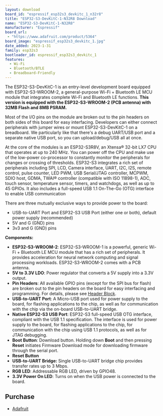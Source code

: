 ```yaml
---
layout: download
board_id: "espressif_esp32s3_devkitc_1_n32r8"
title: "ESP32-S3-DevKitC-1-N32R8 Download"
name: "ESP32-S3-DevKitC-1-N32R8"
manufacturer: "Espressif"
board_url:
 - "https://www.adafruit.com/product/5364"
board_image: "espressif_esp32s3_devkitc_1.jpg"
date_added: 2023-1-31
family: esp32s3
bootloader_id: espressif_esp32s3_devkitc_1
features:
  - Wi-Fi
  - Bluetooth/BTLE
  - Breadboard-Friendly
---
```


The ESP32-S3-DevKitC-1 is an entry-level development board equipped with ESP32-S3-WROOM-2, a general-purpose Wi-Fi + Bluetooth LE MCU module that integrates complete Wi-Fi and Bluetooth LE functions. **This version is equipped with the ESP32-S3-WROOM-2 (PCB antenna) with 32MB Flash and 8MB PSRAM.**

Most of the I/O pins on the module are broken out to the pin headers on both sides of this board for easy interfacing. Developers can either connect peripherals with jumper wires or mount ESP32-S3-DevKitC-1 on a breadboard. We particularly like that there's a debug UART/USB port and a separate native USB port, so you can upload/debug/USB all at once.

At the core of the modules is an ESP32-S3R8V, an Xtensa® 32-bit LX7 CPU that operates at up to 240 MHz. You can power off the CPU and make use of the low-power co-processor to constantly monitor the peripherals for changes or crossing of thresholds. ESP32-S3 integrates a rich set of peripherals including SPI, LCD, Camera interface, UART, I2C, I2S, remote control, pulse counter, LED PWM, USB Serial/JTAG controller, MCPWM, SDIO host, GDMA, TWAI® controller (compatible with ISO 11898-1), ADC, touch sensor, temperature sensor, timers, and watchdogs, as well as up to 45 GPIOs. It also includes a full-speed USB 1.1 On-The-Go (OTG) interface to enable USB communication

There are three mutually exclusive ways to provide power to the board:

- USB-to-UART Port and ESP32-S3 USB Port (either one or both), default power supply (recommended)
- 5V and G (GND) pins
- 3v3 and G (GND) pins

**Components:**

- **ESP32-S3-WROOM-2**: ESP32-S3-WROOM-1 is a powerful, generic Wi-Fi + Bluetooth LE MCU module that has a rich set of peripherals. It provides acceleration for neural network computing and signal processing workloads. ESP32-S3-WROOM-2 comes with a PCB antenna.
- **5V to 3.3V LDO**: Power regulator that converts a 5V supply into a 3.3V output.
- **Pin Headers**: All available GPIO pins (except for the SPI bus for flash) are broken out to the pin headers on the board for easy interfacing and programming. For details, please see [Header Block](https://docs.espressif.com/projects/esp-idf/en/latest/esp32s3/hw-reference/esp32s3/user-guide-devkitc-1.html#user-guide-s3-devkitc-1-v1-header-blocks).
- **USB-to-UART Port**: A Micro-USB port used for power supply to the board, for flashing applications to the chip, as well as for communication with the chip via the on-board USB-to-UART bridge.
- **Native ESP32-S3 USB Port**: ESP32-S3 full-speed USB OTG interface, compliant with the USB 1.1 specification. The interface is used for power supply to the board, for flashing applications to the chip, for communication with the chip using USB 1.1 protocols, as well as for JTAG debugging.
- **Boot Button**: Download button. Holding down **Boot** and then pressing **Reset** initiates Firmware Download mode for downloading firmware through the serial port.
- **Reset Button**
- **USB-to-UART Bridge:** Single USB-to-UART bridge chip provides transfer rates up to 3 Mbps.
- **RGB LED**: Addressable RGB LED, driven by GPIO48.
- **3.3V Power On LED**: Turns on when the USB power is connected to the board.

## Purchase

* [Adafruit](https://www.adafruit.com/product/5364)
